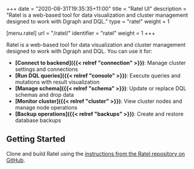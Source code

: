 +++
date = "2020-08-31T19:35:35+11:00"
title = "Ratel UI"
description = "Ratel is a web-based tool for data visualization and cluster management designed to work with Dgraph and DQL."
type = "ratel"
weight = 1

[menu.ratel]
  url = "/ratel/"
  identifier = "ratel"
  weight = 1
+++

Ratel is a web-based tool for data visualization and cluster management designed to work with Dgraph and DQL. You can use it for:

* **[Connect to backend]({{< relref "connection" >}})**: Manage cluster settings and connections
* **[Run DQL queries]({{< relref "console" >}})**: Execute queries and mutations with result visualization
* **[Manage schema]({{< relref "schema" >}})**: Update or replace DQL schemas and drop data
* **[Monitor cluster]({{< relref "cluster" >}})**: View cluster nodes and manage node operations
* **[Backup operations]({{< relref "backups" >}})**: Create and restore database backups

## Getting Started

Clone and build Ratel using the [instructions from the Ratel repository on GitHub](https://github.com/dgraph-io/ratel/blob/master/INSTRUCTIONS.md).
